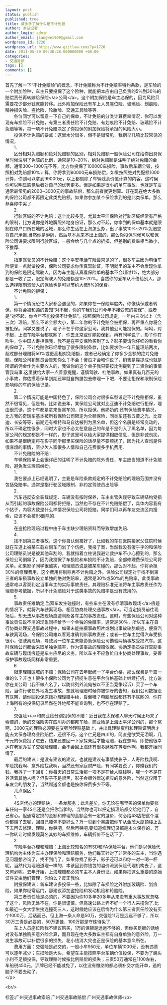 ```yaml
---
layout: post
status: publish
published: true
title: 请多多了解什么是不计免赔
author: 本站记者
author_login: admin
author_email: jiangwei909@gmail.com
wordpress_id: 1726
wordpress_url: http://www.gzjtlaw.com/?p=1726
date: 2011-05-29 09:30:28.000000000 +08:00
categories:
- 交通常识
tags: []
comments: []
---
```

<p>首先了解一下&ldquo;不计免赔险&rdquo;的概念，不计免赔称为不计免赔率特约条款，是车险的一个附加险种，车主只要投保了这个险种，就能把本应由自己负责的5％到30％的赔偿责任再转嫁给<a><a>保险<&#47;a>公司<&#47;a>。这个附加保险是车主必保的，因为风险只需要花少部分钱就能转移。此外附加保险还有车上人员座位险、玻璃险、划痕险、精神损失险、盗抢险、轮胎险、交通工具险等等. <br>　　各位同学可以留意一下自己的保单，不计免赔的分类计算费率情况，你可以发现有车损险不计免赔，有第三者责任险不计免赔、有划痕险不计免赔、玻璃险不计免赔等等，每一项不计免赔决定了你投保的附加保险将承担的风险大小。 <br>　　投保不计免赔的要点：这里水分很多，但不是很常见，我例举几项比较常见的情况。 <br>　　1. <br>　　区分相对免赔额和绝对免赔额的区别，相对免赔额一般保险公司在给你出具保单时候注明了免陪的比例，通常是10~20%，绝对免赔额是注明了绝对免赔的金额，通常300~1000元不等。比方你投保了100000车损险，事故后车辆全毁，按照相对免赔额10%计算，你将拿到90000元车损赔偿，如果按照绝对免配额1000计算，你则可以拿到99000元，以上都剔除了车辆残余价值计算的内容，这时候你可以明显感觉后者对自己的优势更多。但是如果是很小的单车事故，也就是车友通常最常见的2000~3000元的事故赔偿，那么前者就更划算。好在现在绝大多数的保险公司都不再限定此类免赔额。如果你参加某个保险拿到的是此类保单，那么恭喜你中奖了. <br>　　2. <br>　　行驶区域的不计免赔：这个比较多见，尤其太平洋保险对行驶区域经常有严格的限制，比方说你是外地牌照外地身份证，那么对不起，你拿到的保单基本就是限制在你户口所在地的区域，那么你生活在上海怎么办，出了事故10%~20%免赔您将自己承担.当然你是沪牌，然后基本从来不出上海的，那么你投保时候可以和保险公司讲要求限制行驶区域，一般会给与几个点的折扣，但差别的费率相当微小，不推荐. <br>　　3. <br>　　指定驾驶员的不计免赔：这个平安电话车险最常见的了，很多车主因为电话车险便宜一点就做投保，保险公司要求你传真驾驶证，不明就里的车主不会发现你拿到的保险是限定驾驶人，因为车主能认真看保险单的基本不会超过1%，绝大部分都是一收了之，限定驾驶人的免赔额是10~20%。当然你的爱车从不借给别人，那么选择限制驾驶人的保险也是可以节约大概5%的保费。 <br>　　不计免赔的拒保： <br>　　1. <br>　　第一个情况恐怕大家都会遇见的，如果你在一保险年度内，你像续保或者转保，你将会被和蔼的告知&ldquo;对不起，你的车我们公司今年不接受您的投保&rdquo;，或者是&ldquo;对不起，你今年不能投保不计免赔&rdquo;。按照保险公司规定，一年内三次以上（含三次）理赔，那么不论金额大小，第二年你的不计免赔会被拒保，再严重点你将会被拒保。同学又要说了，老子不在乎你这家公司，我其他公司能投保的。呵呵，对不起，上海车险平台都联网了，你去北京或许能投保到。再有同学说了，影子你在吹牛，你中国人寿拒保我，我不是在平安保险买到了么？影子要请你仔细的看看你的保单了，不计免赔你已经增加了很多限制条款，比如要求你一年只能理赔两次，超过部分理赔将50%或更高相对免陪额，或者已经确定了你多少金额的绝对免赔额。保险公司销售员会告知你么？不会！傻瓜才会和你说了，销售是靠提成也就是所谓的佣金作为主要收入的，我做你的这个单子我只要按比例提到了工资你的事情管我鸟事.这里就给大家一点善意提醒，谨慎驾驶、杜绝事故。如果真有几百元的小事故，你估摸着保单到期还早就自掏腰包去修理一下吧，不要让拒保和限制保险影响你的车的保险记录。 <br>　　2. <br>　　第二个情况可能是中国特色了，保险公司会对很多车型设定不计免赔拒保，虽然不很常见，但是有。比如说去年，某保险公司就对比亚迪不计免赔进行拒保，理由很荒诞，这个车都是拿来当黑车的，所以拒保。他奶奶的.还有保险费率情况，比方我的奇瑞车基本被所有保险公司限定为全额保险，同类车还有五菱之光、比亚迪、长安等等，前期还有福特和马自达被列为黑名单，但这个名册是经常变动的，所以不确定性很多，同时大家也不必太在意自己的车是不是列入了黑名单，因为每家公司的规定都是不一样的，影子这里可以给大家提供相应信息，但是非诚勿扰，如果不是很确定将在影子同学那里买保险的话尽量不要烦扰了，因为托人查询是件很麻烦的事情，至少欠人家很多人情和自己花费很多手机费用. <br>　　不计免赔险的不赔： <br>　　车辆保险单上会很详细的注明了不计免赔的除外责任，车主应当知道不计免赔险，避免发生理赔纠纷。 <br>　　1. <br>　　我在要点上已经说明了，主要是车险条款规定的不计免赔险的理赔范围并没有包括免赔率。通常是指行驶区域限制、非约定驾驶员出险等. <br>　　2. <br>　　汽车违反安全装载规定、车辆没有按时保养，车主主管失误导致车辆结构受损从而引起的事故保险公司都将拒赔，当然也不存在不计免赔赔偿了，具体内容我有个帖子，内容大致是什么样情况保险公司将拒赔，同学们可以再车友交流区内搜索，应该不会被65删除的. <br>　　3. <br>　　在盗抢险理赔过程中由于车主缺少理赔资料而导致增加免赔. <br>　　4. <br>　　找不到第三者事故，这个你自认倒霉好了，比如我的车在医院接家父住院时候就在车道上被某车载右侧车门划了个伤疤，我报了案，当然我没有傻乎乎的和保险公司理赔员说是被其他车刮的，我就指着立柱说我避让救护车不小心擦到的，那么保险公司倒霉了，因为我投保了车损险和车损险不计免赔，全部修理费保险公司将买单。如果影子同学很诚实，和理赔员说是被某车碰的，那么对不起，你将承担30%的修理费用，这个费用将剔除再不计免赔之外。保险公司规定对于找不到第三者的车损事故设立单独的绝对免赔率，通常是30%或50%的免赔率，此类事故通常难以客观判定当事车主的实际事故责任，其理赔标准无法将车主事故责任作为理赔参考依据，所以不计免赔险对于这类事故的免赔率是没有效用的。 <br>　　5. <br>　　事故责任难确定,当双车发生碰撞时，有些车主在没有标清<a>事故现场<&#47;a>痕迹的情况下，就将汽车驶离现场，相互协商处理<a>交通事故<&#47;a>。可当定损员前往现场后，却无法从事故现场痕迹判断各车主的事故责任。这时，有些保险公司对这种事故责任说不清的现象同样给予一个单独的免赔率，通常是30%，所以车主在自行协商处理交通事故过程中，如果未能拍摄事故照片或划出事故轮胎痕迹，便将汽车驶离现场，令保险公司难以客观准确判断事故责任；或者一位车主觉得汽车受损很小，便驶离现场，导致另一位车主未能协助保险公司勘验两辆事故受损汽车。这时保险公司都会采取单独免赔率，作为该事故的理赔依据。协助定损员做好查勘事故车辆与现场痕迹是车主应尽的义务，所以车主不应急忙自主协商处理事故，妥善保护事故现场同样非常重要。 <br>　　6. <br>　　限定理赔区域的不赔：保险公司在去年起统一了平台价格，那么保费是千篇一律的么？非也！很多小保险公司为了招揽生意在平台价格基础上继续打折，比方说你在某公司（我不做点名了，以防此列外流俺被以不正当竞争起诉）买了一个车险，当你行驶在外地发生事故，想就地理赔时候你被惊讶的告知，我们公司数据没有联网，请你回投保原籍办理理赔手续，昏倒哇？电脑居然都还有不联网的，你在上海所有的投保记录居然在外地都不能查询到，也不存在理赔了。 <br>　　7. <br>　　<a>交强险<&#47;a>和商业险分别投保的不赔：近日我在太保和人聊天时候正巧来了索赔的，他的交强险实在四川办的都邦车险，商业险是上海太平洋公司的，那个冤啊，3000元的理赔必须要在交强险理赔基础上，并出具理赔资料和理赔证明后才能去太保办理商业险赔偿，还很不巧，这个仁兄是四川的，简直是欲哭无泪啊，几千元的保费投了进去，结果还要回一下家探亲后才能理赔，我在想啊，即使他很幸运在老家办妥了交强险理赔，会不会回上海还有很多磨难在等着他啊，我都开始同情了. <br>　　最后的建议：是没有建议的建议，也就是建议有事情找影子，人寿险找我啊、车险找我啊、意外险找我啊，当然还有家庭财产险，有同学要说了，你赚我们的钱，我抖了一下回复：你每天的日常生活那一项不是在给人赚钱啊，哪一个不是在养活着其他人呢？但影子不是很黑，影子会额外赠送相应的意外险，当然这仅限于车友会的朋友了，当然赠送金额也是按你保费多少不等。 <br>　　几点误区： <br>　　1. <br>　　4S店代办的理赔快，一条龙服务；此言差矣，你无论在哪里买的保单你要修车任何一家4S店还是会把你当爹的，当然你也可以把定损理赔都交给他们了，自己省心。但通常定损的金额和修理的金额会有一定的溢价，何必给4S店把这个溢价都赚了去呢，回自己腰包不更好么？万一见到个黑店把你车从金茂大厦顶楼上丢下去再去修理、理赔，你哭吧，然后再哭吧.要知道修理记录都是永久保存的，万一你转让时候发现莫名其妙的车损维修，车辆折价不在话下了. <br>　　2. <br>　　车险平台办理和理赔：上海比较知名的有SD和YA保险平台，他们是以保险代理机构为主体为车主办理保险和理赔服务，他们每天针对了非常多的车主，当你遇见问题想咨询了，找不到门了，如果你找了影子，影子还可以和你一对一喝一杯呢。当然代为理赔道理一样的，本该回到你钱包的溢价流到保险代理机构去了，这又何必呢。去年开始，上海理赔都必须车主本人身份证，如果你把这么重要的原始证件交由他们管理，你怕么？反正我怕. <br>　　附投保建议：新车建议多投保一些，比如除了车损险之外附加玻璃险、划痕险，如果你经常远门，那建议添加盗抢险和发动机险和轮胎险。 <br>　　第三者责任险是必须的，不要因为你10多年20多年从来没有重大事故就忽略了这个，风险无处不在，你是很谨慎，但高速公路上弄不好一个行人来撞你了.比如最近一女大学生接连撞死三人，这时候她应该在后悔为什么第三者责任险没有买个1000万，后话而已，但上海一条人命是50万，交强险11万是远远不够了，所以30万三责是必要的，50万更佳，100万那是守株待兔了. <br>　　车上人员座位险我不建议购买，1万的保额是远远不够的，但你买足额的话绝对没有单独购买意外险合算，而且现在绝大多数车主都有自身单独的意外险，万一发生事故可以补偿很多的损失，花小钱消大灾也正是保险的基本意义所在。 <br>　　费用方面：交强险是必交的，一般小车950元，单位车辆1000元，没有违章可以逐年减少；车损险是大头，希望车主能按照平台车辆价值投保，不要为了蝇头小利不足额投保，导致理赔时候按比例赔偿的损失；三责50万通常在1100左右，车船税450元，沪牌已经不能减免了，以往没有缴纳的都必须补交才能开单，逃的脑子不要去动了。 <br><&#47;p><br&#47;><p>标签:广州交通事故索赔 广州交通事故赔偿 广州交通事故律师<&#47;p>
